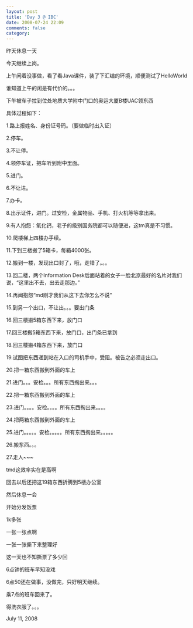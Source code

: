 ```yaml
---
layout: post
title: 'Day 3 @ IBC'
date: 2008-07-24 22:09
comments: false
category: 
---
```

    

昨天休息一天  

今天继续上岗。 

上午闲着没事做，看了看Java课件，装了下汇编的环境，顺便测试了HelloWorld 

谁知道上午的闲是有代价的。。。 

下午被车子拉到位处地质大学附中门口的奥运大厦B楼UAC领东西 

具体过程如下： 

1.路上报姓名、身份证号码。（要做临时出入证） 

2.停车。 

3.不让停。 

4.领停车证，把车听到附中里面。 

5.进门。 

6.不让进。 

7.办卡。 

8.出示证件，进门。过安检，金属物品、手机、打火机等等拿出来。 

9.有人抱怨：氧化钙，老子的级别国务院都可以随便进，这tm真是不习惯。 

10.爬楼梯上四楼办手续。 

11.下到三楼搬了5箱卡，每箱4000张。 

12.搬到一楼，发现出口封了，哦，走错了。。。 

13.回二楼，两个Information Desk后面站着的女子一脸北京最好的名片对我们说，“这里出不去，出去走那边。” 

14.再闻抱怨“md刚才我们从这下去你怎么不说” 

15.到另一个出口，不让出。。。要出门条 

16.回三楼搬5箱东西下来，放门口 

17.回三楼搬5箱东西下来，放门口，出门条已拿到 

18.回三楼搬4箱东西下来，放门口 

19.试图把东西递到站在入口的司机手中，受阻。被告之必须走出口。 

20.把一箱东西搬到外面的车上 

21.进门。。。安检。。。所有东西掏出来。。。 

22.把一箱东西搬到外面的车上 

23.进门。。。。安检。。。。所有东西掏出来。。。。 

24.把两箱东西搬到外面的车上 

25.进门。。。。。安检。。。。。所有东西掏出来。。。。。 

26.搬东西。。。 

27.走人~~~ 

tmd这效率实在是高啊 

回去以后还把这19箱东西折腾到5楼办公室 

然后休息一会 

开始分发饭票 

1k多张 

一张一张点啊 

一张一张撕下来整理好 

这一天也不知撕票了多少回 

6点钟的班车早知没戏 

6点50还在做事，没做完，只好明天继续。 

乘7点的班车回来了。 

得洗衣服了。。。 

July 11, 2008
